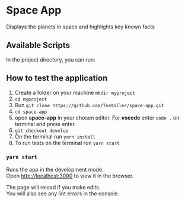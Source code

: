 # Space App

Displays the planets in space and highlights key known facts

## Available Scripts

In the project directory, you can run:

## How to test the application

1. Create a folder on your machine `mkdir myproject`
2. `cd myproject`
3. Run `git clone https://github.com/Teatoller/space-app.git`
4. `cd space-app`
5. open **space-app** in your chosen editor. For **vscode** enter `code .` on terminal and press enter.
6. `git checkout develop`
7. On the terminal run `yarn install`
8. To run tests on the terminal run `yarn start`

### `yarn start`

Runs the app in the development mode.<br />
Open [http://localhost:3000](http://localhost:3000) to view it in the browser.

The page will reload if you make edits.<br />
You will also see any lint errors in the console.
